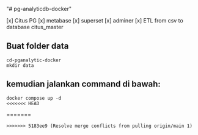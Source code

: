 "# pg-analyticdb-docker" 

[x] Citus PG
[x] metabase
[x] superset
[x] adminer
[x] ETL from csv to database citus_master

## Buat folder data
```
cd-pganalytic-docker
mkdir data
```
## kemudian jalankan command di bawah:
```
docker compose up -d
<<<<<<< HEAD
```
=======
```
>>>>>>> 5183ee9 (Resolve merge conflicts from pulling origin/main 1)
